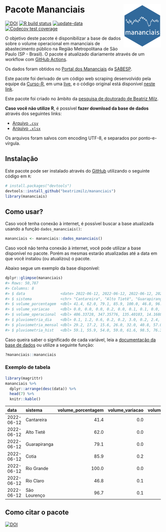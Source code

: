 
<!-- README.md is generated from README.Rmd. Please edit that file -->

# Pacote Mananciais <img src="man/figures/hexlogo.png" align="right" width = "120px"/>

<!-- badges: start -->

[![DOI](https://zenodo.org/badge/DOI/10.5281/zenodo.4733056.svg)](https://doi.org/10.5281/zenodo.4733056)
[![R build
status](https://github.com/beatrizmilz/mananciais/workflows/R-CMD-check/badge.svg)](https://github.com/beatrizmilz/mananciais/actions)
[![update-data](https://github.com/beatrizmilz/mananciais/actions/workflows/2-update_data.yaml/badge.svg)](https://github.com/beatrizmilz/mananciais/actions/workflows/2-update_data.yaml)
[![Codecov test
coverage](https://codecov.io/gh/beatrizmilz/mananciais/branch/master/graph/badge.svg)](https://codecov.io/gh/beatrizmilz/mananciais?branch=master)
<!-- badges: end -->

O objetivo deste pacote é disponibilizar a base de dados sobre o volume
operacional em mananciais de abastecimento público na Região
Metropolitana de São Paulo (SP - Brasil). O pacote é atualizado
diariamente através de um workflow com [GitHub
Actions](https://github.com/beatrizmilz/mananciais/actions).

Os dados foram obtidos no [Portal dos
Mananciais](http://mananciais.sabesp.com.br/Situacao) da
[SABESP](http://site.sabesp.com.br/site/Default.aspx).

Este pacote foi derivado de um código web scraping desenvolvido pela
equipe da [Curso-R](https://www.curso-r.com/), em uma
[live](https://youtu.be/jvZIxrMmOcQ), e o código original está
disponível [neste
link](https://github.com/curso-r/lives/blob/master/drafts/20200730_scraper_sabesp.R).

Este pacote foi criado no âmbito da [pesquisa de doutorado de Beatriz
Milz](https://beatrizmilz.github.io/tese/).

**Caso você não utilize R**, é possível **fazer download da base de
dados** através dos seguintes links:

  - [Arquivo
    `.csv`](https://github.com/beatrizmilz/mananciais/raw/master/inst/extdata/mananciais.csv)
  - [Arquivo
    `.xlsx`](https://github.com/beatrizmilz/mananciais/blob/master/inst/extdata/mananciais.xlsx?raw=true)

Os arquivos foram salvos com encoding UTF-8, e separados por
ponto-e-vírgula.

## Instalação

Este pacote pode ser instalado através do [GitHub](https://github.com/)
utilizando o seguinte código em `R`:

``` r
# install.packages("devtools")
devtools::install_github("beatrizmilz/mananciais")
library(mananciais)
```

## Como usar?

Caso você tenha conexão à internet, é possível buscar a base atualizada
usando a função `dados_mananciais()`:

``` r
mananciais <- mananciais::dados_mananciais() 
```

Caso você não tenha conexão à internet, você pode utilizar a base
disponível no pacote. Porém as mesmas estarão atualizadas até a data em
que você instalou (ou atualizou) o pacote.

Abaixo segue um exemplo da base disponível:

``` r
dplyr::glimpse(mananciais)
#> Rows: 50,787
#> Columns: 8
#> $ data                <date> 2022-06-12, 2022-06-12, 2022-06-12, 2022-06-12, 2…
#> $ sistema             <chr> "Cantareira", "Alto Tietê", "Guarapiranga", "Cotia…
#> $ volume_porcentagem  <dbl> 41.4, 62.0, 79.1, 85.9, 100.0, 46.8, 96.7, 41.4, 6…
#> $ volume_variacao     <dbl> 0.0, 0.0, 0.0, 0.2, 0.0, 0.1, 0.1, 0.0, -0.1, 0.0,…
#> $ volume_operacional  <dbl> 406.33728, 347.35776, 135.40103, 14.16886, 112.182…
#> $ pluviometria_dia    <dbl> 0.1, 1.2, 0.6, 0.2, 0.2, 3.0, 0.2, 2.4, 0.3, 0.0, …
#> $ pluviometria_mensal <dbl> 29.2, 17.2, 15.6, 26.0, 32.0, 40.8, 57.0, 29.1, 16…
#> $ pluviometria_hist   <dbl> 59.1, 55.9, 54.0, 59.0, 61.6, 98.5, 76.3, 59.1, 55…
```

Caso queira saber o significado de cada variável, leia a [documentação
da base de
dados](https://beatrizmilz.github.io/mananciais/reference/mananciais.html)
ou utilize a seguinte função:

``` r
?mananciais::mananciais
```

### Exemplo de tabela

``` r
library(magrittr)
mananciais %>% 
  dplyr::arrange(desc(data)) %>% 
  head(7) %>%
  knitr::kable()
```

| data       | sistema      | volume\_porcentagem | volume\_variacao | volume\_operacional | pluviometria\_dia | pluviometria\_mensal | pluviometria\_hist |
| :--------- | :----------- | ------------------: | ---------------: | ------------------: | ----------------: | -------------------: | -----------------: |
| 2022-06-12 | Cantareira   |                41.4 |              0.0 |           406.33728 |               0.1 |                 29.2 |               59.1 |
| 2022-06-12 | Alto Tietê   |                62.0 |              0.0 |           347.35776 |               1.2 |                 17.2 |               55.9 |
| 2022-06-12 | Guarapiranga |                79.1 |              0.0 |           135.40103 |               0.6 |                 15.6 |               54.0 |
| 2022-06-12 | Cotia        |                85.9 |              0.2 |            14.16886 |               0.2 |                 26.0 |               59.0 |
| 2022-06-12 | Rio Grande   |               100.0 |              0.0 |           112.18231 |               0.2 |                 32.0 |               61.6 |
| 2022-06-12 | Rio Claro    |                46.8 |              0.1 |             6.40038 |               3.0 |                 40.8 |               98.5 |
| 2022-06-12 | São Lourenço |                96.7 |              0.1 |            85.89738 |               0.2 |                 57.0 |               76.3 |

## Como citar o pacote

[![DOI](https://zenodo.org/badge/DOI/10.5281/zenodo.4733056.svg)](https://doi.org/10.5281/zenodo.4733056)
